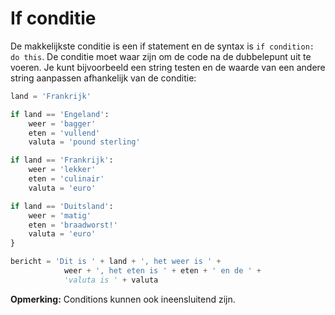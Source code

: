 # If conditie

De makkelijkste conditie is een if statement en de syntax is `if condition: do this`. De conditie moet waar zijn om de code na de dubbelepunt uit te voeren. Je kunt bijvoorbeeld een string testen en de waarde van een andere string aanpassen afhankelijk van de conditie:

```python
land = 'Frankrijk'

if land == 'Engeland':
    weer = 'bagger'
    eten = 'vullend'
    valuta = 'pound sterling'

if land == 'Frankrijk':
    weer = 'lekker'
    eten = 'culinair'
    valuta = 'euro'

if land == 'Duitsland':
    weer = 'matig'
    eten = 'braadworst!'
    valuta = 'euro'
}

bericht = 'Dit is ' + land + ', het weer is ' +
            weer + ', het eten is ' + eten + ' en de ' +
            'valuta is ' + valuta
```

**Opmerking:** Conditions kunnen ook ineensluitend zijn.
